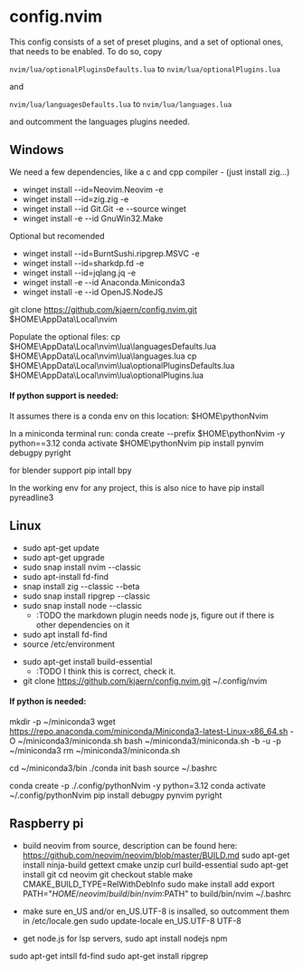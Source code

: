 # config.nvim
This config consists of a set of preset plugins, and a set of optional ones, that needs to be enabled.
To do so, copy 

`nvim/lua/optionalPluginsDefaults.lua` to `nvim/lua/optionalPlugins.lua`

and 

`nvim/lua/languagesDefaults.lua` to `nvim/lua/languages.lua`

and outcomment the languages plugins needed.

## Windows
We need a few dependencies, like a c and cpp compiler - (just install zig...)

* winget install --id=Neovim.Neovim  -e
* winget install --id=zig.zig  -e
* winget install --id Git.Git -e --source winget
* winget install -e --id GnuWin32.Make

Optional but recomended
* winget install --id=BurntSushi.ripgrep.MSVC  -e
* winget install --id=sharkdp.fd  -e
* winget install --id=jqlang.jq  -e
* winget install -e --id Anaconda.Miniconda3
* winget install -e --id OpenJS.NodeJS

git clone https://github.com/kjaern/config.nvim.git $HOME\AppData\Local\nvim

Populate the optional files:
cp $HOME\AppData\Local\nvim\lua\languagesDefaults.lua $HOME\AppData\Local\nvim\lua\languages.lua
cp $HOME\AppData\Local\nvim\lua\optionalPluginsDefaults.lua $HOME\AppData\Local\nvim\lua\optionalPlugins.lua

#### If python support is needed:

It assumes there is a conda env on this location:
$HOME\pythonNvim

In a miniconda terminal run:
conda create --prefix $HOME\pythonNvim -y python==3.12
conda activate $HOME\pythonNvim
pip install pynvim debugpy pyright

for blender support
pip intall bpy

In the working env for any project, this is also nice to have
pip install pyreadline3


## Linux
* sudo apt-get update
* sudo apt-get upgrade
* sudo snap install nvim --classic
* sudo apt-install fd-find
* snap install zig --classic --beta
* sudo snap install ripgrep --classic
* sudo snap install node --classic 
    - :TODO the markdown plugin needs node js, figure out if there is other dependencies on it
* sudo apt install fd-find
* source /etc/environment
<!-- sudo apt install clang -->
<!-- sudo apt install unzip -->
* sudo apt-get install build-essential
    - :TODO I think this is correct, check it.
* git clone https://github.com/kjaern/config.nvim.git ~/.config/nvim

#### If python is needed:
mkdir -p ~/miniconda3
wget https://repo.anaconda.com/miniconda/Miniconda3-latest-Linux-x86_64.sh -O ~/miniconda3/miniconda.sh
bash ~/miniconda3/miniconda.sh -b -u -p ~/miniconda3
rm ~/miniconda3/miniconda.sh

cd ~/miniconda3/bin
./conda init bash
source ~/.bashrc

conda create -p ./.config/pythonNvim -y python=3.12
conda activate ~/.config/pythonNvim
pip install debugpy pynvim pyright



## Raspberry pi
* build neovim from source, description can be found here:
https://github.com/neovim/neovim/blob/master/BUILD.md
sudo apt-get install ninja-build gettext cmake unzip curl build-essential
sudo apt-get install git
cd neovim
git checkout stable
make CMAKE_BUILD_TYPE=RelWithDebInfo
sudo make install
add 
export PATH="$HOME/neovim/build/bin/nvim:$PATH"
to
build/bin/nvim ~/.bashrc



* make sure en_US and/or en_US.UTF-8 is insalled, so outcomment them in 
/etc/locale.gen
sudo update-locale en_US.UTF-8 UTF-8

* get node.js for lsp servers, 
sudo apt install nodejs npm

sudo apt-get intsll fd-find
sudo apt-get install ripgrep
